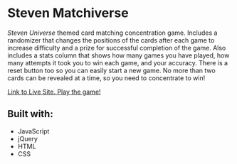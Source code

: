 # Steven Matchiverse

<em>Steven Universe</em> themed card matching concentration game. Includes a randomizer that changes the positions of 
the cards after each game to increase difficulty and a prize for successful completion of the game. Also includes a stats
column that shows how many games you have played, how many attempts it took you to win each game, and your accuracy.
There is a reset button too so you can easily start a new game. No more than two cards can be revealed at a time, so you need to
concentrate to win!

<a href = "https://gpacifico.github.io/memory_match_goodness/">Link to Live Site. Play the game!</a>

## Built with:
- JavaScript
- jQuery
- HTML
- CSS
